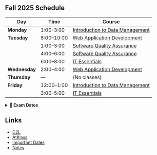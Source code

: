 ## Fall 2025 Schedule

| Day | Time | Course |
|-----|------|--------|
| **Monday** | 1:00–3:00 | [Introduction to Data Management](https://learn.georgebrown.ca/d2l/home/412494) |
| **Tuesday** | 8:00–10:00 | [Web Application Development](https://learn.georgebrown.ca/d2l/home/408290) |
| | 1:00–3:00 | [Software Quality Assurance](https://learn.georgebrown.ca/d2l/home/405711) |
| | 4:00–6:00 | [Software Quality Assurance](https://learn.georgebrown.ca/d2l/home/405711) |
| | 6:00–8:00 | [IT Essentials](https://learn.georgebrown.ca/d2l/home/408352) |
| **Wednesday** | 2:00–4:00 | [Web Application Development](https://learn.georgebrown.ca/d2l/home/408290) |
| **Thursday** | — | (No classes) |
| **Friday** | 12:00–1:00 | [Introduction to Data Management](https://learn.georgebrown.ca/d2l/home/412494) |
| | 3:00–5:00 | [IT Essentials](https://learn.georgebrown.ca/d2l/home/408352) |

<details>
  <summary><b>🧠 Exam Dates</b></summary>
  <br>

  <div markdown="1">

  - [**Web Application Development**](https://learn.georgebrown.ca/d2l/home/408290) — October 28, 8:00 am  
  - [**Software Quality Assurance**](https://learn.georgebrown.ca/d2l/home/405711) — October 30, 8:00 am  
  - [**Introduction to Data Management**](https://learn.georgebrown.ca/d2l/home/412494) — *Maybe* October 27, 1:00 pm  
  - [**IT Essentials**](https://learn.georgebrown.ca/d2l/home/408352) — October 30, 12:00 pm  

  </div>

</details>

## Links
- [D2L](https://learn.georgebrown.ca)
- [AtKlass](https://app.atklass.com)
- [Important Dates](https://www.georgebrown.ca/current-students/important-dates?term=27246&category=131)
- [Notes](comp1238.md)


